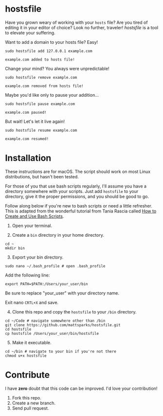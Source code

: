 # hostsfile
Have you grown weary of working with your `hosts` file? Are you tired of editing it in your editor of choice? Look no further, traveler! _hostsfile_ is a tool to elevate your suffering.

Want to add a domain to your hosts file? Easy!

```shell
sudo hostsfile add 127.0.0.1 example.com

example.com added to hosts file!
```

Change your mind? You always were unpredictable!

```shell
sudo hostsfile remove example.com

example.com removed from hosts file!
```

Maybe you'd like only to pause your addition...

```shell
sudo hostsfile pause example.com

example.com paused!
```

But wait! Let's let it live again!

```shell
sudo hostsfile resume example.com

example.com resumed!
```

# Installation

These instructions are for macOS. The script should work on most Linux distributions, but hasn't been tested.

For those of you that use bash scripts regularly, I'll assume you have a directory somewhere with your scripts. Just add `hostsfile` to your directory, give it the proper permissions, and you should be good to go.

Follow along below if you're new to bash scripts or need a little refresher. This is adapted from the wonderful tutorial from Tania Rascia called [How to Create and Use Bash Scripts](https://www.taniarascia.com/how-to-create-and-use-bash-scripts/).

1. Open your terminal.

2. Create a `bin` directory in your home directory.

```shell
cd ~
mkdir bin
```

3. Export your bin directory.

```shell
sudo nano ~/.bash_profile # open .bash_profile
```
Add the following line:

```shell
export PATH=$PATH:/Users/your_user/bin
```
Be sure to replace "your_user" with your directory name.

Exit nano `CRTL+X` and save.

4. Clone this repo and copy the `hostsfile` to your `/bin` directory.

```shell
cd ~/Code # navigate somewhere other than /bin
git clone https://github.com/mattsparks/hostsfile.git
cd hostsfile
cp hostsfile /Users/your_user/bin/hostsfile
```

5. Make it executable.

```shell
cd ~/bin # navigate to your bin if you're not there
chmod u+x hostsfile
```

# Contribute

I have **zero** doubt that this code can be improved. I'd love your contribution!

1. Fork this repo.
2. Create a new branch.
3. Send pull request.